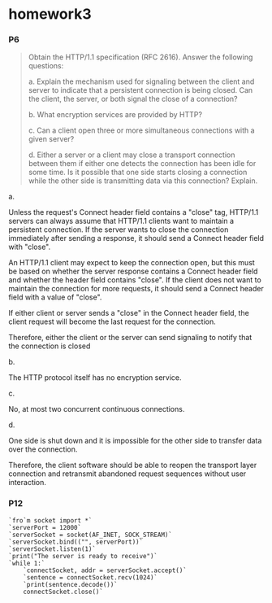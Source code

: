 # homework3

### P6

> Obtain the HTTP/1.1 specification (RFC 2616). Answer the following  questions:
>
>  a. Explain the mechanism used for signaling between the client and server  to indicate that a persistent connection is being closed. Can the client, the  server, or both signal the close of a connection?
>
> b. What encryption services are provided by HTTP? 
>
> c. Can a client open three or more simultaneous connections with a given  server? 
>
> d. Either a server or a client may close a transport connection between them  if either one detects the connection has been idle for some time. Is it  possible that one side starts closing a connection while the other side is  transmitting data via this connection? Explain.

a. 

Unless the request's Connect header field contains a "close" tag, HTTP/1.1 servers can always assume that HTTP/1.1 clients want to maintain a persistent connection. If the server wants to close the connection immediately after sending a response, it should send a Connect header field with "close".  

An HTTP/1.1 client may expect to keep the connection open, but this must be based on whether the server response contains a Connect header field and whether the header field contains "close". If the client does not want to maintain the connection for more requests, it should send a Connect header field with a value of "close".  

If either client or server sends a "close" in the Connect header field, the client request will become the last request for the connection.  

Therefore, either the client or the server can send signaling to notify that the connection is closed  

b.

The HTTP protocol itself has no encryption service.

c.

No, at most two concurrent continuous connections.

d.

One side is shut down and it is impossible for the other side to transfer data over the connection.  

Therefore, the client software should be able to reopen the transport layer connection and retransmit abandoned request sequences without user interaction.  

### P12

```
`fro`m socket import *`
`serverPort = 12000`
`serverSocket = socket(AF_INET, SOCK_STREAM)`
`serverSocket.bind(("", serverPort))`
`serverSocket.listen(1)`
`print("The server is ready to receive")`
`while 1:`
    `connectSocket, addr = serverSocket.accept()`
    `sentence = connectSocket.recv(1024)`
    `print(sentence.decode())`
    connectSocket.close()`
```



